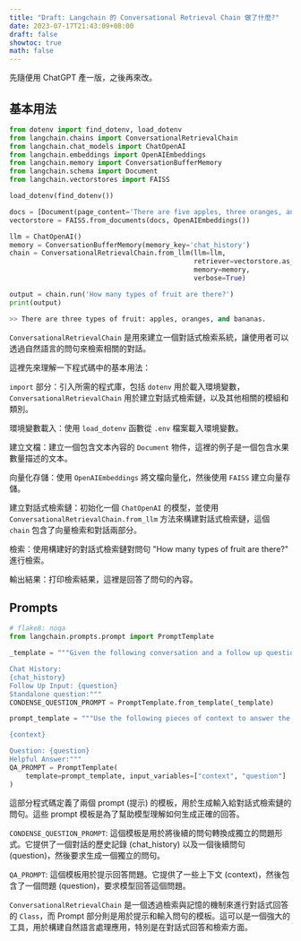 ```yaml
---
title: "Draft: Langchain 的 Conversational Retrieval Chain 做了什麼?"
date: 2023-07-17T21:43:09+08:00
draft: false
showtoc: true
math: false
---
```


先隨便用 ChatGPT 產一版，之後再來改。

## 基本用法

```python
from dotenv import find_dotenv, load_dotenv
from langchain.chains import ConversationalRetrievalChain
from langchain.chat_models import ChatOpenAI
from langchain.embeddings import OpenAIEmbeddings
from langchain.memory import ConversationBufferMemory
from langchain.schema import Document
from langchain.vectorstores import FAISS

load_dotenv(find_dotenv())

docs = [Document(page_content='There are five apples, three oranges, and two bananas.')]
vectorstore = FAISS.from_documents(docs, OpenAIEmbeddings())

llm = ChatOpenAI()
memory = ConversationBufferMemory(memory_key='chat_history')
chain = ConversationalRetrievalChain.from_llm(llm=llm,
                                              retriever=vectorstore.as_retriever(),
                                              memory=memory,
                                              verbose=True)

output = chain.run('How many types of fruit are there?')
print(output)

>> There are three types of fruit: apples, oranges, and bananas.
```

`ConversationalRetrievalChain` 是用來建立一個對話式檢索系統，讓使用者可以透過自然語言的問句來檢索相關的對話。

這裡先來理解一下程式碼中的基本用法：

`import` 部分：引入所需的程式庫，包括 `dotenv` 用於載入環境變數，`ConversationalRetrievalChain` 用於建立對話式檢索鏈，以及其他相關的模組和類別。

環境變數載入：使用 `load_dotenv` 函數從 `.env` 檔案載入環境變數。

建立文檔：建立一個包含文本內容的 `Document` 物件，這裡的例子是一個包含水果數量描述的文本。

向量化存儲：使用 `OpenAIEmbeddings` 將文檔向量化，然後使用 `FAISS` 建立向量存儲。

建立對話式檢索鏈：初始化一個 `ChatOpenAI` 的模型，並使用`ConversationalRetrievalChain.from_llm` 方法來構建對話式檢索鏈，這個 `chain` 包含了向量檢索和對話兩部分。

檢索：使用構建好的對話式檢索鏈對問句 "How many types of fruit are there?" 進行檢索。

輸出結果：打印檢索結果，這裡是回答了問句的內容。

## Prompts

```python
# flake8: noqa
from langchain.prompts.prompt import PromptTemplate

_template = """Given the following conversation and a follow up question, rephrase the follow up question to be a standalone question, in its original language.

Chat History:
{chat_history}
Follow Up Input: {question}
Standalone question:"""
CONDENSE_QUESTION_PROMPT = PromptTemplate.from_template(_template)

prompt_template = """Use the following pieces of context to answer the question at the end. If you don't know the answer, just say that you don't know, don't try to make up an answer.

{context}

Question: {question}
Helpful Answer:"""
QA_PROMPT = PromptTemplate(
    template=prompt_template, input_variables=["context", "question"]
)

```

這部分程式碼定義了兩個 prompt (提示) 的模板，用於生成輸入給對話式檢索鏈的問句。這些 prompt 模板是為了幫助模型理解如何生成正確的回答。

`CONDENSE_QUESTION_PROMPT`: 這個模板是用於將後續的問句轉換成獨立的問題形式。它提供了一個對話的歷史記錄 (chat_history) 以及一個後續問句 (question)，然後要求生成一個獨立的問句。

`QA_PROMPT`: 這個模板用於提示回答問題。它提供了一些上下文 (context)，然後包含了一個問題 (question)，要求模型回答這個問題。

`ConversationalRetrievalChain` 是一個透過檢索與記憶的機制來進行對話式回答的 `Class`，而 Prompt 部分則是用於提示和輸入問句的模板。這可以是一個強大的工具，用於構建自然語言處理應用，特別是在對話式回答和檢索方面。
